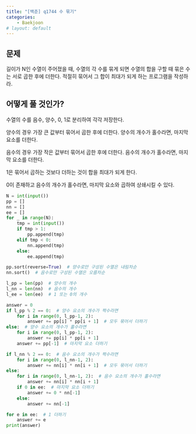 ```yaml
---
title: "[백준] q1744 수 묶기"
categories:
    - Baekjoon
# layout: default
---
```

문제
---

길이가 N인 수열이 주어졌을 때, 수열의 각 수를 묶게 되면 수열의 합을 구할 때 묶은 수는 서로 곱한 후에 더한다. 적절히 묶어서 그 합이 최대가 되게 하는 프로그램을 작성하라.

어떻게 풀 것인가?
---

수열의 수를 음수, 양수, 0, 1로 분리하여 각각 저장한다.

양수의 경우 가장 큰 값부터 묶어서 곱한 후에 더한다. 양수의 개수가 홀수라면, 마지막 요소를 더한다.

음수의 경우 가장 작은 값부터 묶어서 곱한 후에 더한다. 음수의 개수가 홀수라면, 마지막 요소를 더한다.

1은 묶어서 곱하는 것보다 더하는 것이 합을 최대가 되게 한다.

0이 존재하고 음수의 개수가 홀수라면, 마지막 요소와 곱하여 상쇄시킬 수 있다.

```python
N = int(input())
pp = []
nn = []
ee = []
for _ in range(N):
    tmp = int(input())
    if tmp > 1:
        pp.append(tmp)
    elif tmp < 0:
        nn.append(tmp)
    else:
        ee.append(tmp)

pp.sort(reverse=True)  # 양수로만 구성된 수열은 내림차순
nn.sort()  # 음수로만 구성된 수열은 오름차순

l_pp = len(pp)  # 양수의 개수
l_nn = len(nn)  # 음수의 개수
l_ee = len(ee)  # 1 또는 0의 개수

answer = 0
if l_pp % 2 == 0:  # 양수 요소의 개수가 짝수라면
    for i in range(0, l_pp-1, 2):
        answer += pp[i] * pp[i + 1]  # 모두 묶어서 더하기
else:  # 양수 요소의 개수가 홀수라면
    for i in range(0, l_pp-1, 2):
        answer += pp[i] * pp[i + 1]
    answer += pp[-1]  # 마지막 요소 더하기

if l_nn % 2 == 0:  # 음수 요소의 개수가 짝수라면
    for i in range(0, l_nn-1, 2):
        answer += nn[i] * nn[i + 1]  # 모두 묶어서 더하기
else:
    for i in range(0, l_nn-1, 2):  # 음수 요소의 개수가 홀수라면
        answer += nn[i] * nn[i + 1]
    if 0 in ee:  # 마지막 요소 더하기
        answer += 0 * nn[-1]
    else:
        answer += nn[-1]

for e in ee:  # 1 더하기
    answer += e
print(answer)
```